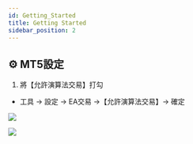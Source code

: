 ```yaml
---
id: Getting_Started
title: Getting Started
sidebar_position: 2
---
```


## ⚙️ MT5設定

1. 將【允許演算法交易】打勾 
- 工具 -> 設定 -> EA交易 ->【允許演算法交易】-> 確定

![](/img/MT5_Setting_1.png)

![](/img/MT5_Setting_2.png)
